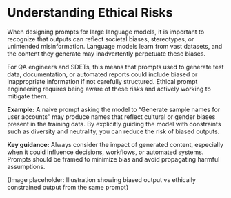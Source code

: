 <h1>Understanding Ethical Risks</h1>
<p>
	When designing prompts for large language models, it is important to recognize that outputs can reflect societal biases, stereotypes, or unintended misinformation. Language models learn from vast datasets, and the content they generate may inadvertently perpetuate these biases.
</p>
<p>
	For QA engineers and SDETs, this means that prompts used to generate test data, documentation, or automated reports could include biased or inappropriate information if not carefully structured. Ethical prompt engineering requires being aware of these risks and actively working to mitigate them.
</p>
<p>
	<b>Example:</b>
	A naive prompt asking the model to “Generate sample names for user accounts” may produce names that reflect cultural or gender biases present in the training data. By explicitly guiding the model with constraints such as diversity and neutrality, you can reduce the risk of biased outputs.
</p>
<p>
	<b>Key guidance:</b>
	Always consider the impact of generated content, especially when it could influence decisions, workflows, or automated systems. Prompts should be framed to minimize bias and avoid propagating harmful assumptions.
</p>

<footer>
	{Image placeholder: Illustration showing biased output vs ethically constrained output from the same prompt}
</footer>